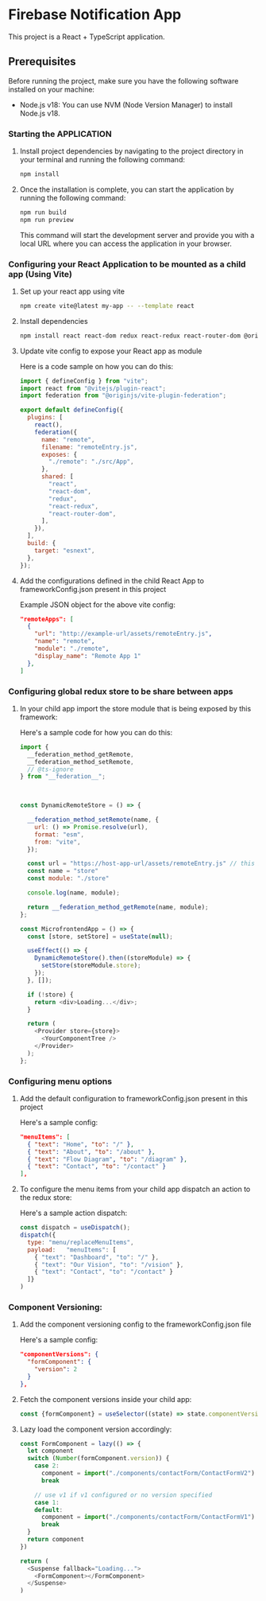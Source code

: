 # Firebase Notification App

This project is a React + TypeScript application.

## Prerequisites

Before running the project, make sure you have the following software installed on your machine:

- Node.js v18: You can use NVM (Node Version Manager) to install Node.js v18.
  
### Starting the APPLICATION

1. Install project dependencies by navigating to the project directory in your terminal and running the following command:

   ```bash
   npm install
   ```


2. Once the installation is complete, you can start the application by running the following command:

   ```bash
   npm run build
   npm run preview
   ```

   This command will start the development server and provide you with a local URL where you can access the application in your browser.

### Configuring your React Application to be mounted as a child app (Using Vite)

 1. Set up your react app using vite

    ```bash
    npm create vite@latest my-app -- --template react
    ```

 2. Install dependencies

    ```bash
    npm install react react-dom redux react-redux react-router-dom @originjs/vite-plugin-federation
    ```

 3. Update vite config to expose your React app as module

    Here is a code sample on how you can do this:

    ```js
    import { defineConfig } from "vite";
    import react from "@vitejs/plugin-react";
    import federation from "@originjs/vite-plugin-federation";

    export default defineConfig({
      plugins: [
        react(),
        federation({
          name: "remote",
          filename: "remoteEntry.js",
          exposes: {
            "./remote": "./src/App",
          },
          shared: [
            "react",
            "react-dom",
            "redux",
            "react-redux",
            "react-router-dom",
          ],
        }),
      ],
      build: {
        target: "esnext",
      },
    });

    ```


4. Add the configurations defined in the child React App to frameworkConfig.json present in this project
  
    Example JSON object for the above vite config: 

    ```json
    "remoteApps": [
      {
        "url": "http://example-url/assets/remoteEntry.js",
        "name": "remote",
        "module": "./remote",
        "display_name": "Remote App 1"
      },
    ]
    ```

### Configuring global redux store to be share between apps

 1. In your child app import the store module that is being exposed by this framework:

    Here's a sample code for how you can do this:

    ```js
    import {
      __federation_method_getRemote,
      __federation_method_setRemote,
      // @ts-ignore
    } from "__federation__";

  

    const DynamicRemoteStore = () => {

      __federation_method_setRemote(name, {
        url: () => Promise.resolve(url),
        format: "esm",
        from: "vite",
      });

      const url = "https://host-app-url/assets/remoteEntry.js" // this is the url for the react-ui-framework project
      const name = "store"
      const module: "./store"

      console.log(name, module);

      return __federation_method_getRemote(name, module);
    };

    const MicrofrontendApp = () => {
      const [store, setStore] = useState(null);

      useEffect(() => {
        DynamicRemoteStore().then((storeModule) => {
          setStore(storeModule.store);
        });
      }, []);

      if (!store) {
        return <div>Loading...</div>;
      }

      return (
        <Provider store={store}>
          <YourComponentTree />
        </Provider>
      );
    };
    ```

### Configuring menu options

  1. Add the default configuration to frameworkConfig.json present in this project

      Here's a sample config:

      ```json
      "menuItems": [
        { "text": "Home", "to": "/" },
        { "text": "About", "to": "/about" },
        { "text": "Flow Diagram", "to": "/diagram" },
        { "text": "Contact", "to": "/contact" }
      ],
      ```

  2. To configure the menu items from your child app dispatch an action to the redux store:

      Here's a sample action dispatch:

      ```js
      const dispatch = useDispatch();
      dispatch({ 
        type: "menu/replaceMenuItems", 
        payload:   "menuItems": [
          { "text": "Dashboard", "to": "/" },
          { "text": "Our Vision", "to": "/vision" },
          { "text": "Contact", "to": "/contact" }
        ]}
      )
      ```


### Component Versioning:

  1. Add the component versioning config to the frameworkConfig.json file

      Here's a sample config:

      ```json
      "componentVersions": {
        "formComponent": {
          "version": 2
        }
      },
      ```

  2. Fetch the component versions inside your child app: 

      ```js
      const {formComponent} = useSelector((state) => state.componentVersion.value);
      ```

  3. Lazy load the component version accordingly:

      ```js
      const FormComponent = lazy(() => {
        let component
        switch (Number(formComponent.version)) {
          case 2:
            component = import("./components/contactForm/ContactFormV2")
            break

          // use v1 if v1 configured or no version specified
          case 1:
          default:
            component = import("./components/contactForm/ContactFormV1")
            break
        }
        return component
      })

      return (
        <Suspense fallback="Loading...">
          <FormComponent></FormComponent>
        </Suspense>
      )
      ```